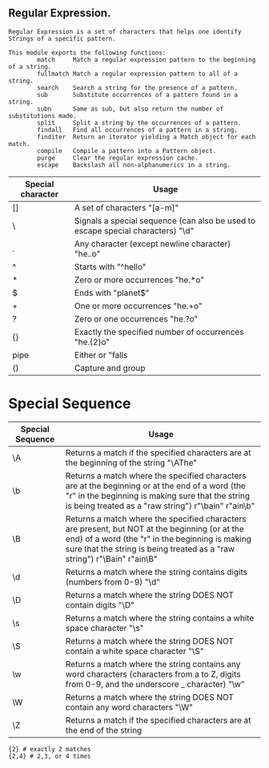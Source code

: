 ## Regular Expression.
```
Regular Expression is a set of characters that helps one identify Strings of a specific pattern.
```
```
This module exports the following functions:
        match     Match a regular expression pattern to the beginning of a string.
        fullmatch Match a regular expression pattern to all of a string.
        search    Search a string for the presence of a pattern.
        sub       Substitute occurrences of a pattern found in a string.
        subn      Same as sub, but also return the number of substitutions made.
        split     Split a string by the occurrences of a pattern.
        findall   Find all occurrences of a pattern in a string.
        finditer  Return an iterator yielding a Match object for each match.
        compile   Compile a pattern into a Pattern object.
        purge     Clear the regular expression cache.
        escape    Backslash all non-alphanumerics in a string.

```

| Special character               | Usage                          |
| ------------------------------- | --------------------------------------------- |
| [] | A set of characters	"[a-m]" |
| \ | Signals a special sequence (can also be used to escape special characters) "\d" |
| . | Any character (except newline character)	"he..o" |
| ^ | Starts with	"^hello" |
| *| Zero or more occurrences	"he.*o" |
| $| Ends with	"planet$" |
| + | 	One or more occurrences	"he.+o" |
| ? | 	Zero or one occurrences	"he.?o" |
|{}| Exactly the specified number of occurrences	"he.{2}o" |
| pipe | Either or	"falls|stays" |
|() |	Capture and group |


# Special Sequence
| Special Sequence               | Usage                          |
| ------------------------------- | --------------------------------------------- |
| \A |	Returns a match if the specified characters are at the beginning of the string	"\AThe"	 |
| \b |	Returns a match where the specified characters are at the beginning or at the end of a word  (the "r" in the beginning is making sure that the string is being treated as a "raw string")	r"\bain"  r"ain\b"	|
| \B | Returns a match where the specified characters are present, but NOT at the beginning (or at the end) of a word  (the "r" in the beginning is making sure that the string is being treated as a "raw string")	r"\Bain" r"ain\B"	|
| \d  | Returns a match where the string contains digits (numbers from 0-9)	"\d"	|
| \D  | Returns a match where the string DOES NOT contain digits	"\D"	|
| \s  | Returns a match where the string contains a white space character	"\s"	|
| \S  | Returns a match where the string DOES NOT contain a white space character	"\S" |
| \w  | Returns a match where the string contains any word characters (characters from a to Z, digits from 0-9, and the underscore _ character) "\w" |	
| \W  | Returns a match where the string DOES NOT contain any word characters	"\W"	|
| \Z  | Returns a match if the specified characters are at the end of the string |

```
{2} # exactly 2 matches
{2,4} # 2,3, or 4 times
```